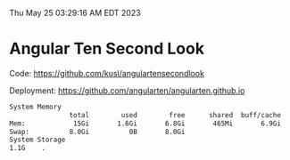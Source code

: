 Thu May 25 03:29:16 AM EDT 2023

# Angular Ten Second Look

Code: https://github.com/kusl/angulartensecondlook

Deployment: https://github.com/angularten/angularten.github.io

```bash
System Memory
               total        used        free      shared  buff/cache   available
Mem:            15Gi       1.6Gi       6.8Gi       465Mi       6.9Gi        12Gi
Swap:          8.0Gi          0B       8.0Gi
System Storage
1.1G	.
